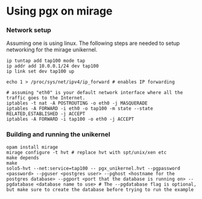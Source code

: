 # Using pgx on mirage

### Network setup

Assuming one is using linux. The following steps are needed to setup networking for the mirage unikernel.

```
ip tuntap add tap100 mode tap
ip addr add 10.0.0.1/24 dev tap100
ip link set dev tap100 up

echo 1 > /proc/sys/net/ipv4/ip_forward # enables IP forwarding

# assuming "eth0" is your default network interface where all the traffic goes to the Internet.
iptables -t nat -A POSTROUTING -o eth0 -j MASQUERADE
iptables -A FORWARD -i eth0 -o tap100 -m state --state RELATED,ESTABLISHED -j ACCEPT
iptables -A FORWARD -i tap100 -o eth0 -j ACCEPT
```

### Building and running the unikernel

```
opam install mirage
mirage configure -t hvt # replace hvt with spt/unix/xen etc
make depends
make
solo5-hvt --net:service=tap100 -- pgx_unikernel.hvt --pgpassword <password> --pguser <postgres user> --pghost <hostname for the postgres database> --pgport <port that the database is running on> --pgdatabase <database name to use> # The --pgdatabase flag is optional, but make sure to create the database before trying to run the example
```

